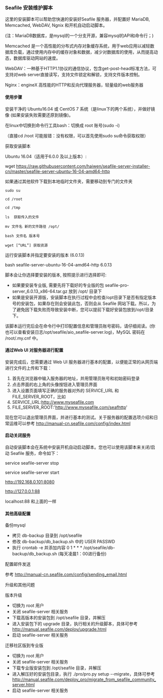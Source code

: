 ### Seafile 安装维护脚本

这里的安装脚本可以帮助您快速的安装好Seafile 服务器，并配置好 MariaDB, Memcached, WebDAV, Ngnix 和开机自动启动脚本。

(注：MariaDB数据库，是mysql的一个分支开源，兼容mysql的API和命令行；)

Memcached 是一个高性能的分布式内存对象缓存系统，用于web应用以减轻数据库负载，通过使用内存中的缓存对象和数据，减少对数据库的使用，从而提高动态，数据库驱动网站的速度。

WebDAV：一种基于HTTP1.1协议的通信协议，包含get-post-head标准方法，可支持对web server直接读写，支持文件锁定和解锁，支持文件版本控制。

Nginx：engineX 高性能的HTTP和反向代理服务器，轻量级的web服务器



#### 使用步骤

安装干净的 Ubuntu16.04 或 CentOS 7 系统（是linux下的两个系统），并做好镜像 (如果安装失败需要还原到镜像)。

在linux中切换到命令行工具bash：切换成 root 账号(sudo -i)

（直接cd /root 可能报错：没有权限，可以首先使用sudo su命令获取权限）

获取安装脚本

Ubuntu 16.04（适用于6.0.0 及以上版本）:

wget https://raw.githubusercontent.com/haiwen/seafile-server-installer-cn/master/seafile-server-ubuntu-16-04-amd64-http

如果通过其他软件下载到本地临时文件夹，需要移动到专门的文件夹

~~~git
sudo su

cd /root

cd /tmp

ls  获取传入的文件

mv 文件名 新的文件路径 /opt/

bash 文件名 版本号

wget [“URL”] 获取资源
~~~

运行安装脚本并指定要安装的版本 (6.0.13)

bash seafile-server-ubuntu-16-04-amd64-http 6.0.13

脚本会让你选择要安装的版本, 按照提示进行选择即可:

- 如果要安装专业版, 需要先将下载好的专业版的包 seafile-pro-server_6.0.13_x86-64.tar.gz 放到 /opt/ 目录下
- 如果是安装开源版，安装脚本在执行过程中会检查/opt目录下是否有指定版本号的安装包，如果存在则会安装此包，否则会从 Seafile 网站下载。所以，为了避免因下载失败而导致安装中断，您可以提前下载好安装包放到/opt/目录下。

该脚本运行完后会在命令行中打印配置信息和管理员账号密码，请仔细阅读。(你也可以查看安装日志/opt/seafile/aio_seafile-server.log)，MySQL 密码在 /root/.my.cnf 中。



#### 通过Web UI 对服务器进行配置

安装完成后，您需要通过 Web UI 服务器进行基本的配置，以便能正常的从网页端进行文件的上传和下载：

1. 首先在浏览器中输入服务器的地址，并用管理员账号和初始密码登录
2. 点击界面的右上角的头像按钮进入管理员界面
3. 进入设置页面填写正确的服务器对外的 SERVICE_URL 和 FILE_SERVER_ROOT，比如
4. SERVICE_URL:http://www.myseafile.com
5. FILE_SERVER_ROOT:'http://www.myseafile.com/seafhttp'

现在您可以退出管理员界面，并进行基本的测试。关于服务器的配置选项介绍和日常运维可以参考 <http://manual-cn.seafile.com/config/index.html>



#### 启动关闭服务

自动安装脚本会在系统中安装开机自动启动脚本。您也可以使用该脚本来关闭/启动 Seafile 服务，命令如下：

service seafile-server stop

service seafile-server start

http://192.168.0.101:8080

http://127.0.0.1:88

localhost:88 和上面的一样

#### 其他高级配置

备份mysql

- 拷贝 db-backup 目录到 /opt/seafile
- 修改 db-backup/db_backup.sh 中的 USER PASSWD
- 执行 crontab -e 并添加内容 0 1 * * *     /opt/seafile/db-backup/db_backup.sh (每天凌晨1：00进行备份)

配置邮件发送

参考 <http://manual-cn.seafile.com/config/sending_email.html>

升级和其他问题

版本升级

- 切换为 root 用户
- 关闭 seafile-server 相关服务
- 下载高版本的安装包到 /opt/seafile 目录，并解压
- 进入安装包下的 upgrade 目录，执行相关的升级脚本，具体可参考 <http://manual.seafile.com/deploy/upgrade.html>
- 启动 seafile-server 相关服务

迁移社区版到专业版

- 切换为 root 用户
- 关闭 seafile-server 相关服务
- 下载专业版安装包到 /opt/seafile 目录，并解压
- 进入解压好的安装包目录，执行 ./pro/pro.py setup --migrate，具体可参考 <http://manual.seafile.com/deploy_pro/migrate_from_seafile_community_server.html>
- 启动 seafile-server 相关服务